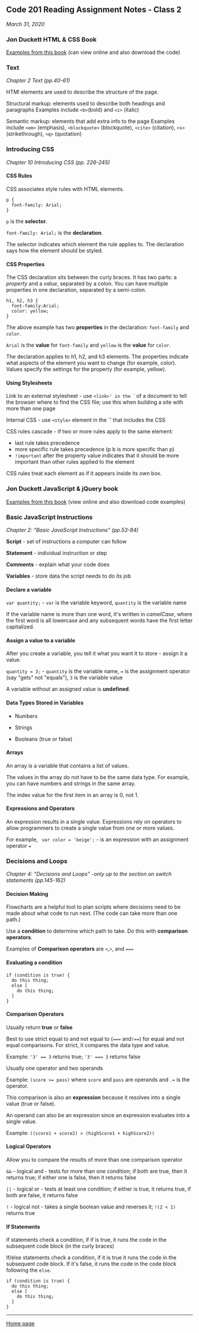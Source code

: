 ## Code 201 Reading Assignment Notes - Class 2

_March 31, 2020_

### Jon Duckett HTML & CSS Book

[Examples from this book](www.htmlandcssbook.com/) (can view online and also download the code)


### Text
_Chapter 2 Text (pp.40-61)_

HTMl elements are used to describe the structure of the page.

Structural markup: elements used to describe both headings and paragraphs
Examples include `<b>`(bold) and `<i>` (italic)

Semantic markup: elements that add extra info to the page
Examples include `<em>` (emphasis), `<blockquote>` (blockquote), `<cite>` (citation), `<s>` (strikethrough), `<q>` (quotation)


### Introducing CSS
_Chapter 10 Introducing CSS (pp. 226-245)_

#### CSS Rules
CSS associates style rules with HTML elements.
```
p {
  font-family: Arial;
}
```
`p` is the **selector**.

`font-family: Arial;` is the **declaration**.

The selector indicates which element the rule applies to. The declaration says how the element should be styled.

#### CSS Properties
The CSS declaration sits between the curly braces. It has two parts: a *property* and a *value*, separated by a colon. You can have multiple properties in one declaration, separated by a semi-colon.
```
h1, h2, h3 {
  font-family:Arial;
  color: yellow;
}
```

The above example has two **properties** in the declaration: `font-family` and `color`.

`Arial` is the **value** for `font-family` and `yellow` is the **value** for `color`.

The declaration applies to h1, h2, and h3 elements. The properties indicate what aspects of the element you want to change (for example, color). Values specify the settings for the property (for example, yellow).

#### Using Stylesheets

Link to an external stylesheet - use `<link>' in the `<head>` of a document to tell the browser where to find the CSS file; use this when building a site with more than one page

Internal CSS - use `<style>` element in the `<head>' that includes the CSS

CSS rules cascade - if two or more rules apply to the same element:
- last rule takes precedence
- more specific rule takes precedence (p b is more specific than p)
- `!important` after the property value indicates that it should be more important than other rules applied to the element

CSS rules treat each element as if it appears inside its own box.




### Jon Duckett JavaScript & jQuery book

[Examples from this book](www.javascriptbook.com) (view online and also download code examples)

### Basic JavaScript Instructions

_Chapter 2: “Basic JavaScript Instructions” (pp.53-84)_

**Script** - set of instructions a computer can follow

**Statement** - individual instruction or step

**Comments** - explain what your code does

**Variables** - store data the script needs to do its job

#### Declare a variable

`var quantity;` - `var` is the variable keyword, `quantity` is the variable name

If the variable name is more than one word, it's written in *camelCase*, where the first word is all lowercase and any subsequent words have the first letter capitalized.

#### Assign a value to a variable

After you create a variable, you tell it what you want it to store - assign it a value.

`quantity = 3;` - `quantity` is the variable name, `=` is the assignment operator (say "gets" not "equals"), `3` is the variable value

A variable without an assigned value is **undefined**.

#### Data Types Stored in Variables

- Numbers

- Strings

- Booleans (true or false)

#### Arrays

An array is a variable that contains a list of values.

The values in the array do not have to be the same data type. For example, you can have numbers and strings in the same array.

The index value for the first item in an array is 0, not 1.

#### Expressions and Operators

An expression results in a single value. Expressions rely on operators to allow programmers to create a single value from one or more values. 

For example, ` var color = 'beige';` - is an expression with an assignment operator `=`



### Decisions and Loops

_Chapter 4: “Decisions and Loops” -only up to the section on switch statements (pp.145-162)_

#### Decision Making

Flowcharts are a helpful tool to plan scripts where decisions need to be made about what code to run next. (The code can take more than one path.)

Use a **condition** to determine which path to take. Do this with **comparison operators**.

Examples of **Comparison operators** are `<`,`>`, and `===`

#### Evaluating a condition

```
if (condition is true) {
  do this thing;
  else [
    do this thing;
  ]
}
```
#### Comparison Operators

Usually return **true** or **false**

Best to use strict equal to and not equal to (`===` and`!==`) for equal and not equal comparisons. For strict, it compares the data type and value. 

Example: `'3' == 3` returns true; `'3' === 3` returns false

Usually one operator and two operands

Example:  `(score >= pass)` where `score` and `pass` are operands and `.=` is the operator.

This comparison is also an **expression** because it resolves into a single value (true or false).

An operand can also be an expression since an expression evaluates into a single value.

Example: `((score1 + score2) > (highScore1 + highScore2))`

#### Logical Operators

Allow you to compare the results of more than one comparison operator

`&&` - logical and - tests for more than one condition; if both are true, then it returns true; if either one is false, then it returns false

`||` - logical or - tests at least one condition; if either is true, it returns true, if both are false, it returns false

`!` - logical not - takes a single boolean value and reverses it; `!(2 < 1)` returns true

#### If Statements

If statements check a condition, if if is true, it runs the code in the subsequent code block (in the curly braces)

If/else statements check a condition, if it is true it runs the code in the subsequent code block. If it's false, it runs the code in the code block following the `else`.

```
if (condition is true) {
  do this thing;
  else [
    do this thing;
  ]
}
```


---
[Home page](https://marlene-rinker.github.io/reading-notes/)